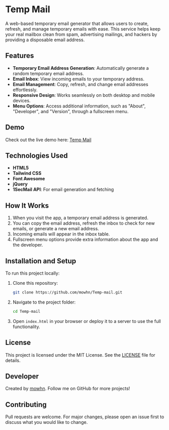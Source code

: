 
# Temp Mail

A web-based temporary email generator that allows users to create, refresh, and manage temporary emails with ease. This service helps keep your real mailbox clean from spam, advertising mailings, and hackers by providing a disposable email address. 

## Features
- **Temporary Email Address Generation**: Automatically generate a random temporary email address.
- **Email Inbox**: View incoming emails to your temporary address.
- **Email Management**: Copy, refresh, and change email addresses effortlessly.
- **Responsive Design**: Works seamlessly on both desktop and mobile devices.
- **Menu Options**: Access additional information, such as "About", "Developer", and "Version", through a fullscreen menu.

## Demo
Check out the live demo here: [Temp Mail](https://tempmail100.com)

## Technologies Used
- **HTML5**
- **Tailwind CSS**
- **Font Awesome**
- **jQuery**
- **1SecMail API**: For email generation and fetching

## How It Works
1. When you visit the app, a temporary email address is generated.
2. You can copy the email address, refresh the inbox to check for new emails, or generate a new email address.
3. Incoming emails will appear in the inbox table.
4. Fullscreen menu options provide extra information about the app and the developer.

## Installation and Setup
To run this project locally:
1. Clone this repository:  
   ```bash
   git clone https://github.com/mowhn/Temp-mail.git
   ```
2. Navigate to the project folder:  
   ```bash
   cd Temp-mail
   ```
3. Open `index.html` in your browser or deploy it to a server to use the full functionality.

## License
This project is licensed under the MIT License. See the [LICENSE](LICENSE) file for details.

## Developer
Created by [mowhn](https://github.com/mowhn). Follow me on GitHub for more projects!

## Contributing
Pull requests are welcome. For major changes, please open an issue first to discuss what you would like to change.
